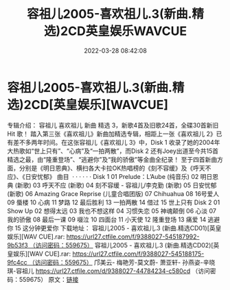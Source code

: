 ﻿---
title: 容祖儿2005-喜欢祖儿.3(新曲.精选)2CD英皇娱乐WAVCUE
date: 2022-03-28 08:42:08
categories: WAV车载音乐、镜像
tags: 国语流行
---
# 容祖儿2005-喜欢祖儿.3(新曲.精选)2CD[英皇娱乐][WAVCUE]

专辑介绍：
容祖儿 喜欢祖儿 新曲 精选
3，新歌4首及旧歌24首，全碟30首新旧 Hit 歌！
踏入第三张《喜欢祖儿》新曲加精选专辑，相距上一张《喜欢祖儿 2》已有差不多两年时间。在这张容祖儿《喜欢祖儿 3》中，Disk 1
收录了她的2004年大热歌如“世上只有”、“心病”及“一拍两散”，而Disk 2
还有Joey出道至今共15首精选之最，由“隆重登场”、“逃避你”及“我的骄傲”等金曲全纪录！
至于四首新曲方面，分别是《明日恩典》、横扫各大卡拉OK热唱榜的《刻不容缓》及《呼天不应》、《日安忧郁》
曲目  · · · · · ·
Disk 1
01 Prelude：L’Aube
(纯音乐)
02 明日恩典 (新歌)
03 呼天不应 (新歌)
04 刻不容缓 - 容祖儿/李克勤
(新歌)
05 日安忧郁 (新歌)
06 Amazing Grace Reprise
(儿童合唱团版)
07 Chihuahua
08 16号爱人
09 蜃楼
10 心病
11 梦路
12 最后胜利
13 一拍两散
14 借过
15 世上只有
Disk 2
01 Show Up
02 想得太远
03 我也不想这样
04 习惯失恋
05 神魂颠倒
06 心淡
07 我的骄傲
08 最后一课
09 啜泣
10 四面台
11 小天使
12 隆重登场
13 痛爱
14 逃避你
15 这分钟更爱你
下载地址：
容祖儿2005 - 喜欢祖儿.3
(新曲.精选CD01)[英皇娱乐][WAV CUE].rar: https://url27.ctfile.com/f/9388027-545187992-9b53f3 （访问密码：559675）
容祖儿2005 - 喜欢祖儿.3
(新曲.精选CD02)[英皇娱乐][WAV CUE].rar: https://url27.ctfile.com/f/9388027-545188175-9fc4cc （访问密码：559675）
邝美云- 梅艳芳-莫文蔚- 萧亚轩- 孙燕姿-辛晓琪-容祖儿
https://url27.ctfile.com/d/9388027-44784234-c580cd
（访问密码：559675）
原文：[链接](https://blog.sina.com.cn/s/blog_1647c7e7601030wf0.html)